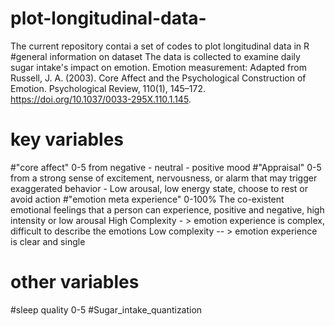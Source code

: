 # plot-longitudinal-data-
The current repository contai a set of codes to plot longitudinal data in R
#general information on dataset
The data is collected to examine daily sugar intake's impact on emotion.
Emotion measurement: Adapted from Russell, J. A. (2003). Core Affect and the Psychological Construction of Emotion. Psychological Review, 110(1), 145–172. https://doi.org/10.1037/0033-295X.110.1.145.
# key variables
#"core affect"
0-5  from negative - neutral - positive mood
#"Appraisal"
0-5  from a strong sense of excitement, nervousness, or alarm that may trigger exaggerated behavior - Low arousal, low energy state, choose to rest or avoid action
#"emotion meta experience"
0-100% The co-existent emotional feelings that a person can experience, positive and negative, high intensity or low arousal
High Complexity - > emotion experience is complex, difficult to describe the emotions
Low complexity -- > emotion experience is clear and single
# other variables
#sleep quality  0-5
#Sugar_intake_quantization






